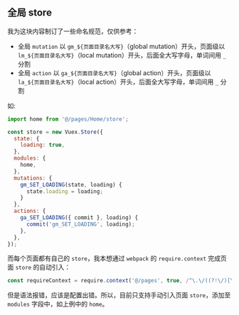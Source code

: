 ## 全局 store

我为这块内容制订了一些命名规范，仅供参考：

- 全局 `mutation` 以 `gm_${页面目录名大写}`（global mutation）开头，页面级以 `lm_${页面目录名大写}`（local mutation）开头，后面全大写字母，单词间用 `_` 分割
- 全局 `action` 以 `ga_${页面目录名大写}`（global action）开头，页面级以 `la_${页面目录名大写}`（local action）开头，后面全大写字母，单词间用 `_` 分割

如:

```js
import home from '@/pages/Home/store';

const store = new Vuex.Store({
  state: {
    loading: true,
  },
  modules: {
    home,
  },
  mutations: {
    gm_SET_LOADING(state, loading) {
      state.loading = loading;
    }
  },
  actions: {
    ga_SET_LOADING({ commit }, loading) {
      commit('gm_SET_LOADING', loading);
    },
  },
});
```

而每个页面都有自己的 `store`，我本想通过 `webpack` 的 `require.context` 完成页面 `store` 的自动引入：

```js
const requireContext = require.context('@/pages', true, /^\.\/((?!\/)[\s\S])+\/routes.js$/);
```

但是语法报错，应该是配置出错。所以，目前只支持手动引入页面 `store`，添加至 `modules` 字段中，如上例中的 `home`。
